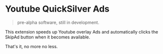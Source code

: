 # Youtube QuickSilver Ads

> pre-alpha software, still in development.

This extension speeds up Youtube overlay Ads and automatically clicks
the SkipAd button when it becomes available.

That's it, no more no less.
